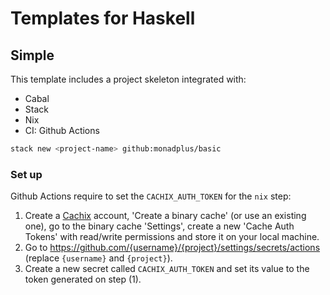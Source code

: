 # Templates for Haskell

## Simple

This template includes a project skeleton integrated with:
- Cabal
- Stack
- Nix
- CI: Github Actions

```bash
stack new <project-name> github:monadplus/basic
```

### Set up

Github Actions require to set the `CACHIX_AUTH_TOKEN` for the `nix` step:
1. Create a [Cachix](https://app.cachix.org/) account, 'Create a binary cache' (or use an existing one), go to the binary cache 'Settings', create a new 'Cache Auth Tokens' with read/write permissions and store it on your local machine.
2. Go to https://github.com/{username}/{project}/settings/secrets/actions (replace `{username}` and `{project}`).
3. Create a new secret called `CACHIX_AUTH_TOKEN` and set its value to the token generated on step (1).
